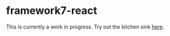 # framework7-react

This is currently a work in progress. Try out the kitchen sink [here](http://bencompton.github.io/framework7-react/kitchen-sink/).
